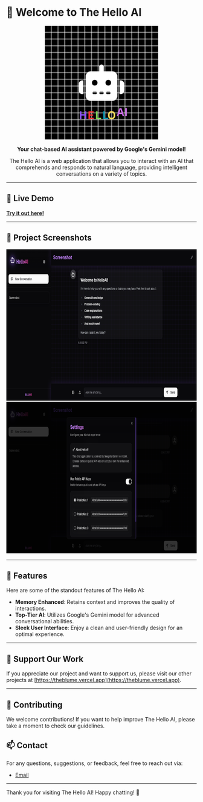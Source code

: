 # 🎉 Welcome to The Hello AI

<p align="center">
  <img src="https://github.com/thehelloai/thehelloai.github.io/blob/main/images/logo.png?raw=true" alt="project-logo" width="300"/>
</p>

<p align="center">
  <strong>Your chat-based AI assistant powered by Google's Gemini model!</strong>
</p>

<p align="center">
  The Hello AI is a web application that allows you to interact with an AI that comprehends and responds to natural language, providing intelligent conversations on a variety of topics.
</p>

---

## 🚀 Live Demo

[**Try it out here!**](https://hellotoai.vercel.app/)

---

## 📸 Project Screenshots

<p align="center">
  <img src="https://github.com/thehelloai/thehelloai.github.io/blob/main/images/screen1.png?raw=true" alt="project-screenshot-1" width="700" height="400"/>
  <img src="https://github.com/thehelloai/thehelloai.github.io/blob/main/images/screen2.png?raw=true" alt="project-screenshot-2" width="700" height="400"/>
</p>

---

## 🧐 Features

Here are some of the standout features of The Hello AI:

- **Memory Enhanced**: Retains context and improves the quality of interactions.
- **Top-Tier AI**: Utilizes Google's Gemini model for advanced conversational abilities.
- **Sleek User Interface**: Enjoy a clean and user-friendly design for an optimal experience.

---

## 💖 Support Our Work

If you appreciate our project and want to support us, please visit our other projects at [https://theblume.vercel.app](https://theblume.vercel.app).

---

## 🌟 Contributing

We welcome contributions! If you want to help improve The Hello AI, please take a moment to check our guidelines.

## 📫 Contact

For any questions, suggestions, or feedback, feel free to reach out via:
- [Email](mailto:codename1121111@gmail.com)

---

Thank you for visiting The Hello AI! Happy chatting! 🤖
